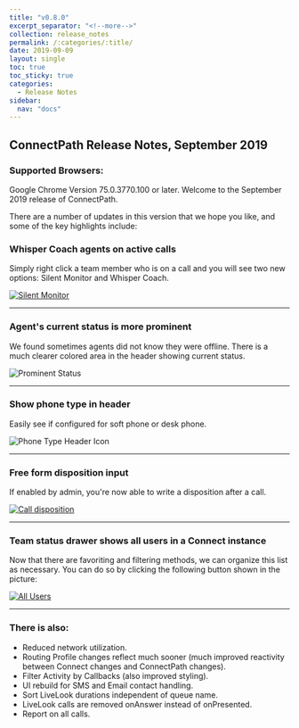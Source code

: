 ```yaml
---
title: "v0.8.0"
excerpt_separator: "<!--more-->"
collection: release_notes
permalink: /:categories/:title/
date: 2019-09-09
layout: single
toc: true
toc_sticky: true
categories:
  - Release Notes
sidebar:
  nav: "docs"
---
```


## ConnectPath Release Notes, September 2019
### Supported Browsers: 

Google Chrome Version 75.0.3770.100 or later. Welcome to the September 2019 release of ConnectPath. 

There are a number of updates in this version that we hope you like, and some of the key highlights include: 

### Whisper Coach agents on active calls 

Simply right click a team member who is on a call and you will see two new options: Silent Monitor and Whisper Coach. 

[![Silent Monitor](/assets/images/silent-monitor.jpg)](/assets/images/silent-monitor.jpg)

----

### Agent's current status is more prominent 

We found sometimes agents did not know they were offline. There is a much clearer colored area in the header showing current status. 

![Prominent Status](/assets/images/status-prominent.jpg)

----

### Show phone type in header 

Easily see if configured for soft phone or desk phone.

![Phone Type Header Icon](/assets/images/deskphone-softphone.jpg)

----

### Free form disposition input

If enabled by admin, you're now able to write a disposition after a call.

[![Call disposition](/assets/images/write-disposition.jpg)](/assets/images/write-disposition.jpg)

----

### Team status drawer shows all users in a Connect instance 

Now that there are favoriting and filtering methods, we can organize this list as necessary. You can do so by clicking the following button shown in the picture:

[![All Users](/assets/images/all-users.jpg)](/assets/images/all-users.jpg)

----

### There is also:

- Reduced network utilization. 
- Routing Profile changes reflect much sooner (much improved reactivity between Connect changes and ConnectPath changes).
- Filter Activity by Callbacks (also improved styling).
- UI rebuild for SMS and Email contact handling. 
- Sort LiveLook durations independent of queue name. 
- LiveLook calls are removed onAnswer instead of onPresented. 
- Report on all calls. 
